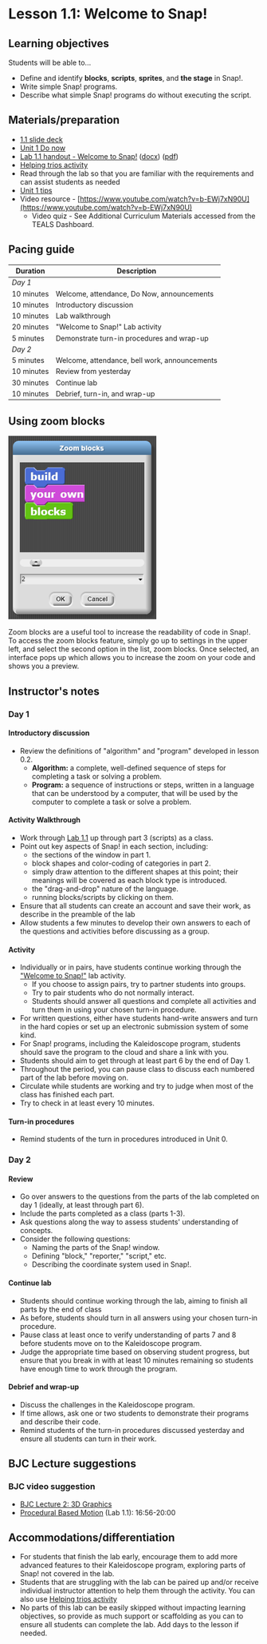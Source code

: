 # Lesson 1.1: Welcome to Snap!

## Learning objectives

Students will be able to...

* Define and identify **blocks**, **scripts**, **sprites**, and **the stage** in Snap!.
* Write simple Snap! programs.
* Describe what simple Snap! programs do without executing the script.

## Materials/preparation

* [1.1 slide deck](https://github.com/TEALSK12/introduction-to-computer-science/raw/master/slidedecks/TEALS%20SNAP%201.1.pptx)
* [Unit 1 Do now](do_now_11.md)
* [Lab 1.1 handout - Welcome to Snap!](lab_11.md) ([docx](https://github.com/TEALSK12/introduction-to-computer-science/raw/master/Unit%201%20Word/Lab%201.1%20Welcome%20To%20SNAP.docx)) ([pdf](https://github.com/TEALSK12/introduction-to-computer-science/raw/master/Unit%201%20PDF/Lab%201.1%20Welcome%20To%20SNAP.pdf))
* [Helping trios activity](helping_trios.md)
* Read through the lab so that you are familiar with the requirements and can assist students as needed
* [Unit 1 tips](unit_1_tips.md)
* Video resource - [https://www.youtube.com/watch?v=b-EWj7xN90U](https://www.youtube.com/watch?v=b-EWj7xN90U)
  * Video quiz - See Additional Curriculum Materials accessed from the TEALS Dashboard.

## Pacing guide

| Duration   | Description                                   |
| ---------- | --------------------------------------------- |
| _Day 1_    |                                               |
| 10 minutes  | Welcome, attendance, Do Now, announcements |
| 10 minutes | Introductory discussion                       |
| 10 minutes | Lab walkthrough                               |
| 20 minutes | "Welcome to Snap!" Lab activity               |
| 5 minutes | Demonstrate turn-in procedures and wrap-up    |
| _Day 2_    |                                               |
| 5 minutes  | Welcome, attendance, bell work, announcements |
| 10 minutes | Review from yesterday                         |
| 30 minutes | Continue lab                                  |
| 10 minutes | Debrief, turn-in, and wrap-up                 |

## Using zoom blocks

![Zoom Blocks](images/zoom_blocks.png)

Zoom blocks are a useful tool to increase the readability of code in Snap!. To access the zoom blocks feature, simply go up to settings in the upper left, and select the second option in the list, zoom blocks. Once selected, an interface pops up which allows you to increase the zoom on your code and shows you a preview.

## Instructor's notes

### Day 1

#### Introductory discussion

* Review the definitions of "algorithm" and "program" developed in lesson 0.2.
  * **Algorithm:** a complete, well-defined sequence of steps for completing a task or solving a problem.
  * **Program:** a sequence of instructions or steps, written in a language that can be understood by a computer, that will be used by the computer to complete a task or solve a problem.

#### Activity Walkthrough

* Work through [Lab 1.1](lab_11.md) up through part 3 (scripts) as a class.
* Point out key aspects of Snap! in each section, including:
  * the sections of the window in part 1.
  * block shapes and color-coding of categories in part 2.
  * simply draw attention to the different shapes at this point; their meanings will be covered as each block type is introduced.
  * the "drag-and-drop" nature of the language.
  * running blocks/scripts by clicking on them.
* Ensure that all students can create an account and save their work, as describe in the preamble of the lab
* Allow students a few minutes to develop their own answers to each of the questions and activities before discussing as a group.

#### Activity

* Individually or in pairs, have students continue working through the ["Welcome to Snap!"](lab_11.md) lab activity.  
  * If you choose to assign pairs, try to partner students into groups.
  * Try to pair students who do not normally interact.
  * Students should answer all questions and complete all activities and turn them in using your chosen turn-in procedure.
* For written questions, either have students hand-write answers and turn in the hard copies or set up an electronic submission system of some kind.
* For Snap! programs, including the Kaleidoscope program, students should save the program to the cloud and share a link with you.
* Students should aim to get through at least part 6 by the end of Day 1.
* Throughout the period, you can pause class to discuss each numbered part of the lab before moving on.
* Circulate while students are working and try to judge when most of the class has finished each part.
* Try to check in at least every 10 minutes.

#### Turn-in procedures

* Remind students of the turn in procedures introduced in Unit 0.

### Day 2

#### Review

* Go over answers to the questions from the parts of the lab completed on day 1 (ideally, at least through part 6).
* Include the parts completed as a class (parts 1-3).
* Ask questions along the way to assess students' understanding of concepts.  
* Consider the following questions:
  * Naming the parts of the Snap! window.
  * Defining "block," "reporter," "script," etc.
  * Describing the coordinate system used in Snap!.

#### Continue lab

* Students should continue working through the lab, aiming to finish all parts by the end of class
* As before, students should turn in all answers using your chosen turn-in procedure.
* Pause class at least once to verify understanding of parts 7 and 8 before students move on to the Kaleidoscope program.
* Judge the appropriate time based on observing student progress, but ensure that you break in with at least 10 minutes remaining so students have enough time to work through the program.

#### Debrief and wrap-up

* Discuss the challenges in the Kaleidoscope program.
* If time allows, ask one or two students to demonstrate their programs and describe their code.
* Remind students of the turn-in procedures discussed yesterday and ensure all students can turn in their work.

## BJC Lecture suggestions

### BJC video suggestion

* [BJC Lecture 2: 3D Graphics](http://www.youtube.com/watch?v=q2UMQaoW30U&t=16m50s)
* [Procedural Based Motion]( http://www.youtube.com/watch?v=q2UMQaoW30U&t=16m50s ) (Lab 1.1): 16:56-20:00

## Accommodations/differentiation

* For students that finish the lab early, encourage them to add more advanced features to their Kaleidoscope program, exploring parts of Snap! not covered in the lab.
* Students that are struggling with the lab can be paired up and/or receive individual instructor attention to help them through the activity.  You can also use [Helping trios activity](helping_trios.md)
* No parts of this lab can be easily skipped without impacting learning objectives, so provide as much support or scaffolding as you can to ensure all students can complete the lab.  Add days to the lesson if needed.

